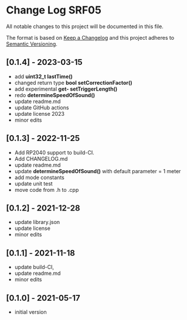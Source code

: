 # Change Log SRF05

All notable changes to this project will be documented in this file.

The format is based on [Keep a Changelog](http://keepachangelog.com/)
and this project adheres to [Semantic Versioning](http://semver.org/).


## [0.1.4] - 2023-03-15
- add **uint32_t lastTime()**
- changed return type **bool setCorrectionFactor()**
- add experimental **get- setTriggerLength()**
- redo **determineSpeedOfSound()**
- update readme.md
- update GitHub actions
- update license 2023
- minor edits


## [0.1.3] - 2022-11-25
- Add RP2040 support to build-CI.
- Add CHANGELOG.md
- update readme.md
- update **determineSpeedOfSound()** with default parameter = 1 meter
- add mode constants
- update unit test
- move code from .h to .cpp

## [0.1.2] - 2021-12-28
- update library.json
- update license
- minor edits

## [0.1.1] - 2021-11-18
- update build-CI, 
- update readme.md
- minor edits

## [0.1.0] - 2021-05-17
- initial version

